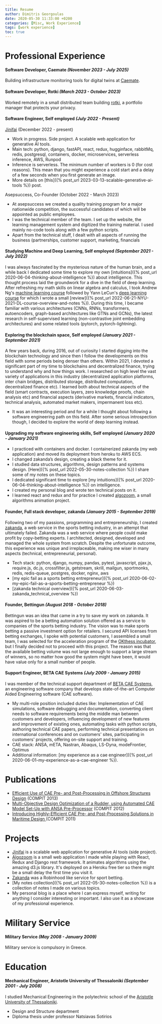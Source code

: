 ```yaml
---
title: Resume 
author: Dimitris Georgoulas
date: 2020-05-30 11:33:00 +0200
categories: [Misc, Work Experience]
tags: [work experience]
toc: true
---  
```


# Professional Experience
#### **Software Developer, Caemate** *(November 2023 - July 2025)*  <br/>
Building infrastructure monitoring tools for digital twins at [Caemate](https://caemate.com/).  

#### **Software Developer, Rotki** *(March 2023 - October 2023)*  <br/>
Worked remotely in a small distributed team building [rotki](https://rotki.com/), a portfolio manager that protects your privacy.

#### **Software Engineer, Self employed** *(July 2022 - Present)*  <br/>
[Jinifai](https://www.jinifai.com/) (December 2022 - present)
- Work in progress. Side project. A scalable web application for generative AI tools. 
- Main tech: python, django, fastAPI, react, redux, hugginface, rabbitMq, redis, postgresql, containers, docker, microservices, serverless inference, AWS, Runpod
- Inference is serverless. The minimum number of workers is 0 (for cost reasons). This mean that you might experience a cold start and a delay of a few seconds when you first generate an image. 
- More details on [this]({% post_url 2023-03-13-scalable-generative-ai-tools %}) post.

Asepsuccess, Co-Founder (October 2022 - March 2023)
- At asepsuccess we created a quality training program for a major nationwide competition, the successful candidates of which will be appointed as public employees. 
- I was the technical member of the team. I set up the website, the learning management system and digitized the training material. I used mainly no-code tools along with a few python scripts. 
- Apart from the technical stuff, I dealt with all aspects of running the business (partnerships, customer support, marketing, financials

#### **Studying Machine and Deep Learning, Self employed** *(September 2021 - July 2022)*  <br/>
I was always fascinated by the mysterious nature of the human brain, and a while back I dedicated some time to explore my own 
[intuitions]({% post_url 2020-06-04-thinking-about-intelligence %}) about intelligence. This thought process laid the groundwork for a dive in the field of deep learning. 
After refreshing my math skills on linear algebra and calculus, 
I took Andrew Ng's [machine learning course](https://www.youtube.com/watch?v=PPLop4L2eGk&list=PLLssT5z_DsK-h9vYZkQkYNWcItqhlRJLN) followed by 
Yann LeCun's [deep learning course](https://www.youtube.com/playlist?list=PLLHTzKZzVU9e6xUfG10TkTWApKSZCzuBI)
for which I wrote a small [review]({% post_url 2022-06-21-NYU-2021-DL-course-overview-and-notes %}). During this time, I became familiar with various 
architectures (CNNs, RNNs, transformers, autoencoders, graph-based architectures like GTNs and GCNs), 
the latest research in self-supervised learning (non-contrastive joint embedding architectures) 
and some related tools (pytorch, pytorch-lightning). 

#### **Exploring the blockchain space, Self employed** *(January 2021 - September 2021)*  <br/>
A few years back, during 2016, out of curiosity I started digging into the blockchain technology and since then I 
follow the developments on this field with some periods being denser than others. Within 2021, I devoted a significant 
part of my time to blockchains and decentralized finance, trying to understand why and how things work. I researched on 
high level the vast variety of applications in this industry (decentralized application platforms, inter chain bridges, 
distributed storage, distributed computation, decentralized finance etc). I learned both about technical aspects of the 
field (smart contracts, execution layers, zero knowledge proofs, chain analysis etc) and financial aspects 
(derivative markets, financial indicators, technical analysis, automated market makers, impermanent loss etc). 
- It was an interesting period and for a while I thought about following a software engineering path on this field. 
After some serious introspection though, I decided to explore the world of deep learning instead. 


#### **Upgrading my software engineering skills, Self employed** *(January 2020 - January 2021)*  <br/>
- I practiced with containers and docker. I containerized zakanda (my web application) and moved its deployment from heroku to AWS ECS. 
- I changed zakanda’s design, creating a black theme for it.
- I studied data structures, algorithms, design patterns and systems design. [Here]({% post_url 2022-05-30-notes-collection %}) 
I share some of my notes on these topics. 
- I dedicated significant time to explore [my intuitions]({% post_url 2020-06-04-thinking-about-intelligence %}) on intelligence.
- I created my personal blog and wrote ten technical posts on it.
- I learned react and redux and for practice I created [algozoom](http://algozoom.com/), a small algorithms animation project.

#### **Founder, Full stack developer, zakanda** *(January 2015 - September 2019)* <br/> 
Following two of my passions, programming and entrepreneurship, I created [zakanda](https://www.zakanda.com/), 
a web service in the sports betting industry, in an attempt that ultimately failed. 
Zakanda was a web service where people could make profit by copy-betting experts. 
I architected, designed, developed and managed the whole system from scratch. 
Despite the unfortunate outcome, this experience was unique and irreplaceable, making me wiser in many aspects (technical, entrepreneurial, personal).
- Tech stack: python, django, numpy, pandas, pytest, javascript, pjax.js, require.js, dc.js, crossfilter.js, 
getstream, skrill, mailgun, sportmonks, redis, redis-queue, postgres, docker, nginx, aws
- [my epic fail as a sports betting entrepreneur]({% post_url 2020-06-02-my-epic-fail-as-a-sports-betting-entrepreneur %})
- [zakanda technical overview]({% post_url 2020-06-03-zakanda_technical_overview %})  

#### **Founder, Bettingun** *(August 2018 - October 2018)* <br/> 
Bettingun was an idea that came in a try to save my work on zakanda. It was aspired to be a betting automation solution 
offered as a service to companies of the sports betting industry. The vision was to make sports betting a 
passive investment option for retailers. I secured API licenses from betting exchanges, I spoke with potential customers, 
I assembled a small team, I was selected for the acceleration program of the [OKthess incubator](https://okthess.gr/en/blog/bootcamp-autumn-2018/), 
but I finally decided not to proceed with this project. The reason was that the available betting volume was not 
large enough to support a large stream of winners, so no matter how good the system might have been, 
it would have value only for a small number of people.

#### **Support Engineer, BETA CAE Systems** *(July 2009 - January 2015)* <br/> 
I was member of the technical support department of [BETA CAE Systems](https://www.beta-cae.com/), an engineering software 
company that develops state-of-the-art Computer Aided Engineering software (CAE software). 
- My multi-role position included duties like: Implementation of CAE simulations, software debugging and documentation, 
converting client needs to software requirements being the middle man between customers and developers, 
influencing development of new features and improvement of existing ones, automating tasks with python scripts, 
authoring technical CAE papers, performing technical presentations on international conferences and on customers' sites, 
participating in customers' projects, offering on-site support and training.
- CAE stack: ANSA, mETA, Nastran, Abaqus, LS-Dyna, modeFrontier, Optimus
- Additional information: [my experience as a cae engineer]({% post_url 2020-06-01-my-experience-as-a-cae-engineer %}).

# Publications
- [Efficient Use of CAE Pre- and Post-Processing in Offshore Structures Design](https://www.beta-cae.com/pdf/offshore_prepost_korbetis.pdf) (COMPIT 2013)
- [Multi-Objective Design Optimization of a Rudder, using Automated CAE Model Set-Up with ANSA Pre-Processor](https://www.beta-cae.com/pdf/mdo_rudder_korbetis.pdf) (COMPIT 2012)
- [Introducing Highly-Efficient CAE Pre- and Post-Processing Solutions in Maritime Design ](https://www.beta-cae.com/pdf/2011_compit_korbetis_georgoulas.pdf) (COMPIT 2011)

# Projects
- [Jinifai](https://www.jinifai.com/) is a scalable web application for generative AI tools (side project).
- [Algozoom](http://algozoom.com/) is a small web application I made while playing with React, Redux and Django rest framework. 
It animates algorithms using the amazing d3.js library. It's deployed on a Heroku free tier so there might be a 
small delay the first time you visit it.
- [Zakanda](https://www.zakanda.com/) was a Robinhood like service for sport betting.
- [My notes collection]({% post_url 2022-05-30-notes-collection %}) is a collection of notes I made on various topics.
- My personal blog is a place where I can express myself, writing for anything I consider interesting or important. 
I also use it as a showcase of my professional experience.


# Military Service
#### **Military Service** *(May 2008 - January 2009)* <br/> 
Military service is compulsory in Greece.

# Education
#### **Mechanical Engineer, Aristotle University of Thessaloniki** *(September 2001 - July 2008)* <br/>
I studied Mechanical Engineering in the polytechnic school of the 
[Aristotle University of Thessaloniki](https://en.wikipedia.org/wiki/Aristotle_University_of_Thessaloniki).
- Design and Structure department
- Diploma thesis under professor Natsiavas Sotirios


